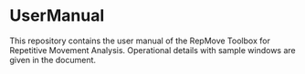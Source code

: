 # UserManual
This repository contains the user manual of the RepMove Toolbox for Repetitive Movement Analysis. 
Operational details with sample windows are given in the document.
